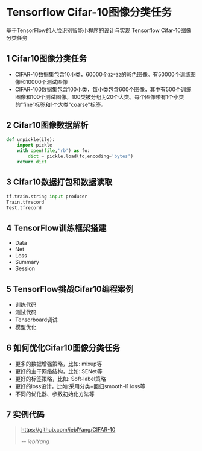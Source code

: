 # Tensorflow Cifar-10图像分类任务


基于TensorFlow的人脸识别智能小程序的设计与实现  Tensorflow Cifar-10图像分类任务

<!--more-->
## 1 Cifar10图像分类任务

* CIFAR-10数据集包含10小类，60000个`32*32`的彩色图像。有50000个训练图像和10000个测试图像
* CIFAR-100数据集包含100小类，每小类包含600个图像，其中有500个训练图像和100个测试图像。100类被分组为20个大类。每个图像带有1个小类的"fine”标签和1个大类"coarse"标签。

## 2 Cifar10图像数据解析

```Python
def unpickle(ile):
    import pickle
    with open(file,'rb') as fo:
        dict = pickle.load(fo,encoding='bytes')
    return dict
```

## 3 Cifar10数据打包和数据读取

```Python
tf.train.string input producer
Train.tfrecord
Test.tfrecord
```

## 4 TensorFlow训练框架搭建

* Data
* Net
* Loss
* Summary
* Session

## 5 TensorFlow挑战Cifar10编程案例

* 训练代码
* 测试代码
* Tensorboard调试
* 模型优化

## 6 如何优化Cifar10图像分类任务

* 更多的数据增强策略，比如: mixup等
* 更好的主干网络结构，比如: SENet等
* 更好的标签策略，比如: Soft-label策略
* 更好的loss设计，比如:采用分类+回归smooth-l1 loss等
* 不同的优化器、参数初始化方法等

## 7 实例代码

>
><https://github.com/ieblYang/CIFAR-10>
>
> -- _ieblYang_
